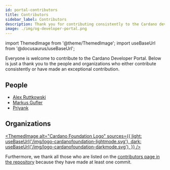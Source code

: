 ```yaml
---
id: portal-contributors
title: Contributors
sidebar_label: Contributors
description: Thank you for contributing consistently to the Cardano developer portal
image: ./img/og-developer-portal.png
---
```


import ThemedImage from '@theme/ThemedImage';
import useBaseUrl from '@docusaurus/useBaseUrl';

Everyone is welcome to contribute to the Cardano Developer Portal. Below is just a thank you to the people and organizations who either contribute consistently or have made an exceptional contribution.

## People

- [Alex Ruttkowski](https://github.com/ruttkowa)
- [Markus Gufler](https://github.com/gufmar)
- [Priyank](https://github.com/rdlrt)

## Organizations

[<ThemedImage
alt="Cardano Foundation Logo"
sources={{
    light: useBaseUrl('/img/logo-cardanofoundation-lightmode.svg'),
    dark: useBaseUrl('/img/logo-cardanofoundation-darkmode.svg'),
  }}
/>](https://github.com/cardano-foundation)

Furthermore, we thank all those who are listed on the [contributors page in the repository](https://github.com/cardano-foundation/developer-portal/graphs/contributors) because they have made at least one commit.
